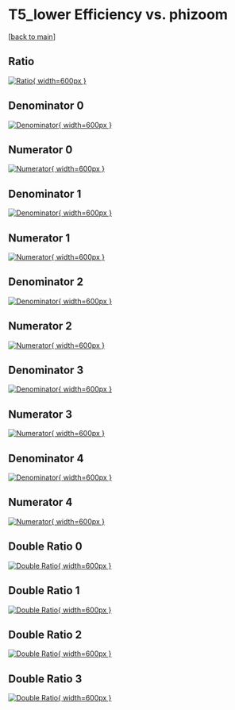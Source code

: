 # T5_lower Efficiency vs. phizoom

[[back to main](./)]



## Ratio

[![Ratio](../mtv/var/T5_lower_vtr_211_1_eff_phizoom.png){ width=600px }](../mtv/var/T5_lower_vtr_211_1_eff_phizoom.pdf)

## Denominator 0

[![Denominator](../mtv/den/T5_lower_vtr_211_1_eff_phizoom_den0.png){ width=600px }](../mtv/den/T5_lower_vtr_211_1_eff_phizoom_den0.pdf)

## Numerator 0

[![Numerator](../mtv/num/T5_lower_vtr_211_1_eff_phizoom_num0.png){ width=600px }](../mtv/num/T5_lower_vtr_211_1_eff_phizoom_num0.pdf)

## Denominator 1

[![Denominator](../mtv/den/T5_lower_vtr_211_1_eff_phizoom_den1.png){ width=600px }](../mtv/den/T5_lower_vtr_211_1_eff_phizoom_den1.pdf)

## Numerator 1

[![Numerator](../mtv/num/T5_lower_vtr_211_1_eff_phizoom_num1.png){ width=600px }](../mtv/num/T5_lower_vtr_211_1_eff_phizoom_num1.pdf)

## Denominator 2

[![Denominator](../mtv/den/T5_lower_vtr_211_1_eff_phizoom_den2.png){ width=600px }](../mtv/den/T5_lower_vtr_211_1_eff_phizoom_den2.pdf)

## Numerator 2

[![Numerator](../mtv/num/T5_lower_vtr_211_1_eff_phizoom_num2.png){ width=600px }](../mtv/num/T5_lower_vtr_211_1_eff_phizoom_num2.pdf)

## Denominator 3

[![Denominator](../mtv/den/T5_lower_vtr_211_1_eff_phizoom_den3.png){ width=600px }](../mtv/den/T5_lower_vtr_211_1_eff_phizoom_den3.pdf)

## Numerator 3

[![Numerator](../mtv/num/T5_lower_vtr_211_1_eff_phizoom_num3.png){ width=600px }](../mtv/num/T5_lower_vtr_211_1_eff_phizoom_num3.pdf)

## Denominator 4

[![Denominator](../mtv/den/T5_lower_vtr_211_1_eff_phizoom_den4.png){ width=600px }](../mtv/den/T5_lower_vtr_211_1_eff_phizoom_den4.pdf)

## Numerator 4

[![Numerator](../mtv/num/T5_lower_vtr_211_1_eff_phizoom_num4.png){ width=600px }](../mtv/num/T5_lower_vtr_211_1_eff_phizoom_num4.pdf)

## Double Ratio 0

[![Double Ratio](../mtv/ratio/T5_lower_vtr_211_1_eff_phizoom_ratio0.png){ width=600px }](../mtv/ratio/T5_lower_vtr_211_1_eff_phizoom_ratio0.pdf)

## Double Ratio 1

[![Double Ratio](../mtv/ratio/T5_lower_vtr_211_1_eff_phizoom_ratio1.png){ width=600px }](../mtv/ratio/T5_lower_vtr_211_1_eff_phizoom_ratio1.pdf)

## Double Ratio 2

[![Double Ratio](../mtv/ratio/T5_lower_vtr_211_1_eff_phizoom_ratio2.png){ width=600px }](../mtv/ratio/T5_lower_vtr_211_1_eff_phizoom_ratio2.pdf)

## Double Ratio 3

[![Double Ratio](../mtv/ratio/T5_lower_vtr_211_1_eff_phizoom_ratio3.png){ width=600px }](../mtv/ratio/T5_lower_vtr_211_1_eff_phizoom_ratio3.pdf)

